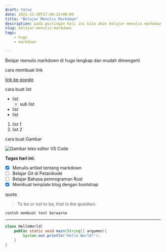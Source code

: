 ```yaml
---
draft: false 
date: 2021-12-30T17:40:32+08:00
title: "Belajar Menulis Markdown"
description: pada postingan kali ini kita akan belajar menulis markdown untuk memudahkan dalam membuat conten di blog.
slug: belajar-menulis-markdown 
tags:
    - hugo
    - markdown

---
```

Belajar menulis markdown di hugo lengkap dan mudah dimengerti

cara membuat link

[link ke google ](https://www.Google.com/)

cara buat list
* list
    * sub list
* list
* list

1. list 1
2. list 2

cara buat Gambar

![Gambar teks editor VS Code](https://www.petanikode.com/img/markdown/markdown-vscode.png)

**Tugas hari ini:**

- [x] Menulis artikel tentang markdown
- [ ] Belajar Git di Petanikode
- [ ] Belajar Bahasa pemrograman Rust
- [x] Membuat template blog dengan bootstrap

quote 

> To be or not to be, that is the question.






`contoh membuat text berwarna`

_________

```java
class HelloWorld{
    public static void main(String[] argumen){
        System.out.println("Hello World!");
    }
}
```
